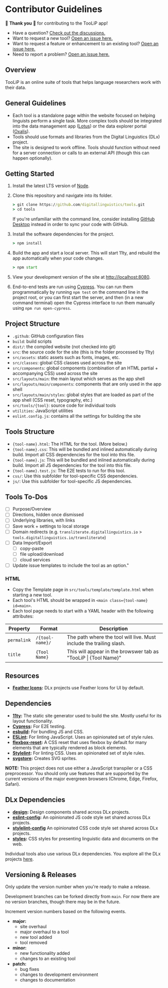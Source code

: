 # Contributor Guidelines

🌟 **Thank you** 🌟 for contributing to the TooLiP app!

- Have a question? [Check out the discussions.][discussions]
- Want to request a new tool? [Open an issue here.][tool]
- Want to request a feature or enhancement to an existing tool? [Open an issue here.][feature]
- Need to report a problem? [Open an issue here.][bug]

## Overview

TooLiP is an online suite of tools that helps language researchers work with their data.

## General Guidelines

- Each tool is a standalone page within the website focused on helping linguists perform a single task. More complex tools should be integrated into the data management app ([Lotus]) or the data explorer portal ([Oxalis]).
- Tools should use formats and libraries from the Digital Linguistics (DLx) project.
- The site is designed to work offline. Tools should function without need for a server connection or calls to an external API (though this can happen optionally).

## Getting Started

1. Install the latest LTS version of [Node].
2. Clone this repository and navigate into its folder.

    ```cmd
    > git clone https://github.com/digitallinguistics/tools.git
    > cd tools
    ```

    If you're unfamiliar with the command line, consider installing [GitHub Desktop][gh-desktop] instead in order to sync your code with GitHub.

3. Install the software dependencies for the project.

    ```cmd
    > npm install
    ```

4. Build the app and start a local server. This will start 11ty, and rebuild the app automatically when your code changes.

    ```cmd
    > npm start
    ```

5. View your development version of the site at <http://localhost:8080>.

6. End-to-end tests are run using [Cypress]. You can run them programmatically by running `npm test` on the command line in the project root, or you can first start the server, and then (in a new command terminal) open the Cypress interface to run them manually using `npm run open-cypress`.

## Project Structure

- `.github`: GitHub configuration files
- `build`: build scripts
- `dist/`: the compiled website (not checked into git)
- `src`: the source code for the site (this is the folder processed by 11ty)
- `src/assets`: static assets such as fonts, images, etc.
- `src/classes`: global CSS classes used across the site
- `src/components`: global components (combination of an HTML partial + accompanying CSS) used across the site
- `src/layouts/main`: the main layout which serves as the app shell
- `src/layouts/main/components`: components that are only used in the app shell
- `src/layouts/main/styles`: global styles that are loaded as part of the app shell (CSS reset, typography, etc.)
- `src/tools/{tool}`: source code for individual tools
- `utilities`: JavaScript utilities
- `eslint.config.js`: contains all the settings for building the site

## Tools Structure

- `{tool-name}.html`: The HTML for the tool. (More below.)
- `{tool-name}.css`: This will be bundled and inlined automatically during build. Import all CSS dependencies for the tool into this file.
- `{tool-name}.js`: This will be bundled and inlined automatically during build. Import all JS dependencies for the tool into this file.
- `{tool-name}.test.js`: The E2E tests to run for this tool.
- `css/`: Use this subfolder for tool-specific CSS dependencies.
- `js/`: Use this subfolder for tool-specific JS dependencies.

## Tools To-Dos

- [ ] Purpose/Overview
- [ ] Directions, hidden once dismissed
- [ ] Underlying libraries, with links
- [ ] Save work + settings to local storage
- [ ] Domain redirects (e.g. `transliterate.digitallinguistics.io` > `tools.digitallinguistics.io/transliterate`)
- [ ] Data Import/Export
  - [ ] copy-paste
  - [ ] file upload/download
  - [ ] cloud services
- [ ] Update issue templates to include the tool as an option."

### HTML

- Copy the Template page in `src/tools/template/template.html` when starting a new tool.
- Each tool's HTML should be wrapped in `<main class={tool-name} id=main>`.
- Each tool page needs to start with a YAML header with the following attributes:

| Property    | Format          | Description                                                         |
| ----------- | --------------- | ------------------------------------------------------------------- |
| `permalink` | `/{tool-name}/` | The path where the tool will live. Must include the trailing slash. |
| `title`     | `{Tool Name}`   | This will appear in the browswer tab as "TooLiP \| {Tool Name}"     |

## Resources

- **[Feather Icons][Feather]:** DLx projects use Feather Icons for UI by default.

## Dependencies

- **[11ty]:** The static site generator used to build the site. Mostly useful for its layout functionality.
- **[Cypress]:** For E2E testing.
- **[esbuild]:** For bundling JS and CSS.
- **[ESLint]:** For linting JavaScript. Uses an opinionated set of style rules.
- **[flexbox-reset]:** A CSS reset that uses flexbox by default for many elements that are typically rendered as block elements.
- **[Stylelint]:** For linting CSS. Uses an opinionated set of style rules.
- **[svgstore]:** Creates SVG sprites.

**NOTE:** This project does not use either a JavaScript transpiler or a CSS preprocessor. You should only use features that are supported by the current versions of the major evergreen browsers (Chrome, Edge, Firefox, Safari).

## DLx Dependencies

- **[design]:** Design components shared across DLx projects.
- **[eslint-config]:** An opinionated JS code style set shared across DLx projects.
- **[stylelint-config]** An opinionated CSS code style set shared across DLx projects.
- **[styles]:** CSS styles for presenting linguistic data and documents on the web.

Individual tools also use various DLx dependencies. You explore all the DLx projects [here][DLx].

## Versioning & Releases

Only update the version number when you're ready to make a release.

Development branches can be forked directly from `main`. For now there are no version branches, though there may be in the future.

Increment version numbers based on the following events.

- **major:**
  - site overhaul
  - major overhaul to a tool
  - new tool added
  - tool removed
- **minor:**
  - new functionality added
  - changes to an existing tool
- **patch:**
  - bug fixes
  - changes to development environment
  - changes to documentation

<!-- LINKS -->
[11ty]:             https://www.11ty.dev/
[bug]:              https://github.com/digitallinguistics/tools/issues/new?assignees=&labels=%F0%9F%90%9E+bug&projects=&template=bug.md&title=%5BBUG%5D
[Cypress]:          https://www.cypress.io/
[design]:           https://github.com/digitallinguistics/design
[discussions]:      https://github.com/orgs/digitallinguistics/discussions?discussions_q=is%3Aopen+label%3A%22%F0%9F%9B%A0%EF%B8%8F+Tools%22
[DLx]:              https://github.com/digitallinguistics
[esbuild]:          https://esbuild.github.io/
[ESLint]:           https://eslint.org/
[eslint-config]:    https://github.com/digitallinguistics/eslint-config
[Feather]:          https://feathericons.com/
[feature]:          https://github.com/digitallinguistics/tools/issues/new?assignees=&labels=%F0%9F%86%95+enhancement&projects=&template=feature.md&title=%5BFEATURE%5D
[flexbox-reset]:    https://github.com/dwhieb/flexbox-reset
[gh-desktop]:       https://desktop.github.com/
[Lotus]:            https://github.comdigitallinguistics/app
[Node]:             https://nodejs.org/en
[Oxalis]:           https://github.comdigitallinguistics/data-explorer
[styles]:           https://github.com/digitallinguistics/styles
[Stylelint]:        https://stylelint.io/
[stylelint-config]: https://github.com/digitallinguistics/stylelint-config
[svgstore]:         https://github.com/svgstore/svgstore
[tool]:             https://github.com/digitallinguistics/tools/issues/new?assignees=&labels=%F0%9F%9B%A0%EF%B8%8F+tool&projects=&template=tool.md&title=%5BTOOL%5D
